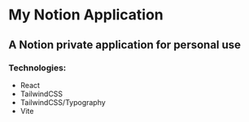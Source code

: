 # My Notion Application 

## A Notion private application for personal use

### Technologies:
- React
- TailwindCSS
- TailwindCSS/Typography
- Vite